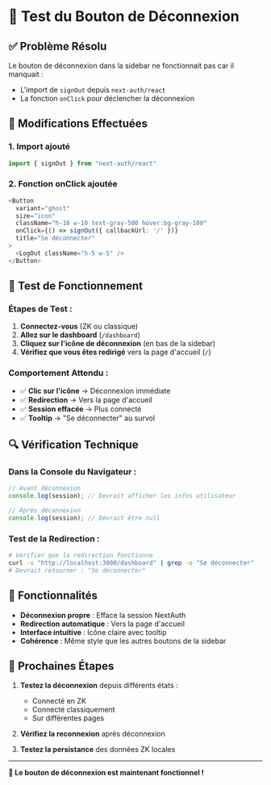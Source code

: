 # 🚪 Test du Bouton de Déconnexion

## ✅ **Problème Résolu**

Le bouton de déconnexion dans la sidebar ne fonctionnait pas car il manquait :
- L'import de `signOut` depuis `next-auth/react`
- La fonction `onClick` pour déclencher la déconnexion

## 🔧 **Modifications Effectuées**

### **1. Import ajouté**
```typescript
import { signOut } from "next-auth/react"
```

### **2. Fonction onClick ajoutée**
```typescript
<Button
  variant="ghost"
  size="icon"
  className="h-10 w-10 text-gray-500 hover:bg-gray-100"
  onClick={() => signOut({ callbackUrl: '/' })}
  title="Se déconnecter"
>
  <LogOut className="h-5 w-5" />
</Button>
```

## 🧪 **Test de Fonctionnement**

### **Étapes de Test :**

1. **Connectez-vous** (ZK ou classique)
2. **Allez sur le dashboard** (`/dashboard`)
3. **Cliquez sur l'icône de déconnexion** (en bas de la sidebar)
4. **Vérifiez que vous êtes redirigé** vers la page d'accueil (`/`)

### **Comportement Attendu :**

- ✅ **Clic sur l'icône** → Déconnexion immédiate
- ✅ **Redirection** → Vers la page d'accueil
- ✅ **Session effacée** → Plus connecté
- ✅ **Tooltip** → "Se déconnecter" au survol

## 🔍 **Vérification Technique**

### **Dans la Console du Navigateur :**
```javascript
// Avant déconnexion
console.log(session); // Devrait afficher les infos utilisateur

// Après déconnexion
console.log(session); // Devrait être null
```

### **Test de la Redirection :**
```bash
# Vérifier que la redirection fonctionne
curl -s "http://localhost:3000/dashboard" | grep -o "Se déconnecter"
# Devrait retourner : "Se déconnecter"
```

## 🎯 **Fonctionnalités**

- **Déconnexion propre** : Efface la session NextAuth
- **Redirection automatique** : Vers la page d'accueil
- **Interface intuitive** : Icône claire avec tooltip
- **Cohérence** : Même style que les autres boutons de la sidebar

## 🚀 **Prochaines Étapes**

1. **Testez la déconnexion** depuis différents états :
   - Connecté en ZK
   - Connecté classiquement
   - Sur différentes pages

2. **Vérifiez la reconnexion** après déconnexion

3. **Testez la persistance** des données ZK locales

---

**🎉 Le bouton de déconnexion est maintenant fonctionnel !** 